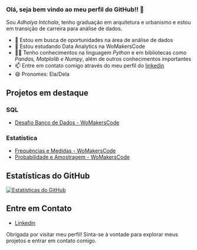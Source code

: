 ### Olá, seja bem vindo ao meu perfil do GitHub!! 👋

Sou *Adhalya Intchala*, tenho graduação em arquitetura e urbanismo e estou em transição de carreira para análise de dados.

- 🔭 Estou em busca de oportunidades na área de análise de dados
- 🌱 Estou estudando Data Analytics na WoMakersCode
- 👩‍💻 Tenho conhecimentos na linguagem *Python* e em bibliotecas como *Pandas, Matplolib e Numpy*, além de outros conhecimentos importantes
- 📫 Entre em contato comigo através do meu perfil do [linkedin](https://www.linkedin.com/in/adhalyaintchala/)
- 😄 Pronomes: Ela/Dela


## Projetos em destaque

### SQL
  
 - [Desafio Banco de Dados - WoMakersCode](https://github.com/adhalya/desafio-banco-de-dados)

### Estatística
  
 - [Frequências e Medidas - WoMakersCode](https://github.com/adhalya/estatistica-frequencias-medidas)
 - [Probabilidade e Amostragem - WoMakersCode](https://github.com/adhalya/estatistica_probabilidade_e_amostragem)
   
## Estatísticas do GitHub

[![Estatísticas do GitHub](https://github-readme-stats.vercel.app/api?username=adhalya&show_icons=true&theme=flag-india)](https://github.com/adhalya)


## Entre em Contato

- [Linkedin](https://www.linkedin.com/in/adhalyaintchala/)


Obrigada por visitar meu perfil! Sinta-se à vontade para explorar meus projetos e entrar em contato comigo.
